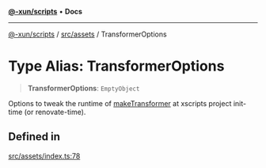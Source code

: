 [**@-xun/scripts**](../../../README.md) • **Docs**

***

[@-xun/scripts](../../../README.md) / [src/assets](../README.md) / TransformerOptions

# Type Alias: TransformerOptions

> **TransformerOptions**: `EmptyObject`

Options to tweak the runtime of [makeTransformer](../functions/makeTransformer.md) at xscripts project
init-time (or renovate-time).

## Defined in

[src/assets/index.ts:78](https://github.com/Xunnamius/xscripts/blob/154567d6fca3f6cf244137e710b029af872e1d9e/src/assets/index.ts#L78)
